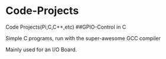# Code-Projects
Code Projects(Pi,C,C++,etc)
##GPIO-Control in C

Simple C programs, run with the super-awesome GCC compiler


Mainly used for an I/O Board.
